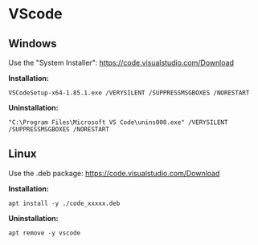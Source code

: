 # VScode

## Windows
Use the "System Installer": https://code.visualstudio.com/Download

**Installation:**
```
VSCodeSetup-x64-1.85.1.exe /VERYSILENT /SUPPRESSMSGBOXES /NORESTART
```

**Uninstallation:**
```
"C:\Program Files\Microsoft VS Code\unins000.exe" /VERYSILENT /SUPPRESSMSGBOXES /NORESTART
```

## Linux
Use the .deb package: https://code.visualstudio.com/Download

**Installation:**
```
apt install -y ./code_xxxxx.deb
```

**Uninstallation:**
```
apt remove -y vscode
```
